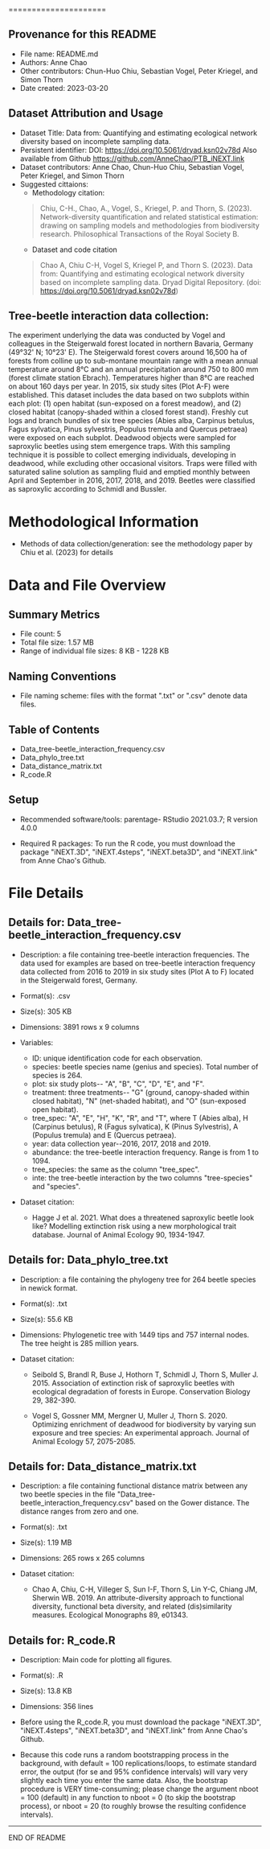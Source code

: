 <!---
This README uses Markdown syntax.
You can open it with R software or view it from Github.
--->

=====================

Provenance for this README
--------------------------

* File name: README.md
* Authors: Anne Chao
* Other contributors: Chun-Huo Chiu, Sebastian Vogel, Peter Kriegel, and Simon Thorn
* Date created: 2023-03-20

Dataset Attribution and Usage
--------------------------

* Dataset Title: Data from: Quantifying and estimating ecological network diversity based on incomplete sampling data.
* Persistent identifier: DOI: https://doi.org/10.5061/dryad.ksn02v78d Also available from Github https://github.com/AnneChao/PTB_iNEXT.link
* Dataset contributors: Anne Chao, Chun-Huo Chiu, Sebastian Vogel, Peter Kriegel, and Simon Thorn
* Suggested cittaions: 
  * Methodology citation:  
   > Chiu, C-H., Chao, A., Vogel, S., Kriegel, P. and Thorn, S. (2023). Network-diversity quantification and related statistical estimation: drawing on sampling models and methodologies from biodiversity research. Philosophical Transactions of the Royal Society B.
  * Dataset and code citation
   > Chao A, Chiu C-H, Vogel S, Kriegel P, and Thorn S. (2023). Data from: Quantifying and estimating ecological network diversity based on incomplete sampling data. Dryad Digital Repository. (doi: https://doi.org/10.5061/dryad.ksn02v78d)
   
   
Tree-beetle interaction data collection:
----------------------------------------
The experiment underlying the data was conducted by Vogel and colleagues in the Steigerwald forest located in northern Bavaria, Germany (49°32' N; 10°23' E). The Steigerwald forest covers around 16,500 ha of forests from colline up to sub-montane mountain range with a mean annual temperature around 8°C and an annual precipitation around 750 to 800 mm (forest climate station Ebrach). Temperatures higher than 8°C are reached on about 160 days per year. 
In 2015, six study sites (Plot A-F) were established. This dataset includes the data based on two subplots within each plot: (1) open habitat (sun-exposed on a forest meadow), and (2) closed habitat (canopy-shaded within a closed forest stand). Freshly cut logs and branch bundles of six tree species (Abies alba, Carpinus betulus, Fagus sylvatica, Pinus sylvestris, Populus tremula and Quercus petraea) were exposed on each subplot. 
Deadwood objects were sampled for saproxylic beetles using stem emergence traps. With this sampling technique it is possible to collect emerging individuals, developing in deadwood, while excluding other occasional visitors. Traps were filled with saturated saline solution as sampling fluid and emptied monthly between April and September in 2016, 2017, 2018, and 2019. Beetles were classified as saproxylic according to Schmidl and Bussler. 


Methodological Information
==========================

* Methods of data collection/generation: see the methodology paper by Chiu et al. (2023) for details


Data and File Overview
======================

Summary Metrics
---------------

* File count: 5
* Total file size: 1.57 MB
* Range of individual file sizes: 8 KB - 1228 KB

Naming Conventions
------------------

* File naming scheme: files with the format ".txt" or ".csv" denote data files. 


Table of Contents
-----------------

* Data_tree-beetle_interaction_frequency.csv
* Data_phylo_tree.txt
* Data_distance_matrix.txt
* R_code.R


Setup
-----

* Recommended software/tools: parentage- RStudio 2021.03.7; R version 4.0.0

* Required R packages: To run the R code, you must download the package "iNEXT.3D", "iNEXT.4steps", "iNEXT.beta3D", and "iNEXT.link" from Anne Chao's Github. 


File Details
===================

Details for: Data_tree-beetle_interaction_frequency.csv
---------------------------------------

* Description: a file containing tree-beetle interaction frequencies. The data used for examples are based on tree-beetle interaction frequency data collected from 2016 to 2019 in six study sites (Plot A to F) located in the Steigerwald forest, Germany. 

* Format(s): .csv

* Size(s): 305 KB

* Dimensions: 3891 rows x 9 columns

* Variables:
  * ID: unique identification code for each observation.
  * species: beetle species name (genius and species). Total number of species is 264.
  * plot: six study plots-- "A", "B", "C", "D", "E", and "F".
  * treatment: three treatments-- "G" (ground, canopy-shaded within closed habitat), "N" (net-shaded habitat), and "O" (sun-exposed open habitat).
  * tree_spec: "A", "E", "H", "K", "R", and "T", where T (Abies alba), H (Carpinus betulus), R (Fagus sylvatica), K (Pinus Sylvestris), A (Populus tremula) and E (Quercus petraea).
  * year: data collection year--2016, 2017, 2018 and 2019.
  * abundance: the tree-beetle interaction frequency. Range is from 1 to 1094.
  * tree_species: the same as the column "tree_spec".
  * inte: the tree-beetle interaction by the two columns "tree-species" and "species".
  
  
* Dataset citation:

  * Hagge J et al. 2021. What does a threatened saproxylic beetle look like? Modelling extinction risk using a new morphological trait database. Journal of Animal Ecology 90, 1934-1947.
  
 
Details for: Data_phylo_tree.txt
---------------------------------------

* Description: a file containing the phylogeny tree for 264 beetle species in newick format. 

* Format(s): .txt

* Size(s): 55.6 KB

* Dimensions: Phylogenetic tree with 1449 tips and 757 internal nodes. The tree height is 285 million years.

* Dataset citation:

  * Seibold S, Brandl R, Buse J, Hothorn T, Schmidl J, Thorn S, Muller J. 2015. Association of extinction risk of saproxylic beetles with ecological degradation of forests in Europe. Conservation Biology 29, 382-390.
  
  * Vogel S, Gossner MM, Mergner U, Muller J, Thorn S. 2020. Optimizing enrichment of deadwood for biodiversity by varying sun exposure and tree species: An experimental approach. Journal of Animal Ecology 57, 2075-2085.



Details for: Data_distance_matrix.txt
---------------------------------------

* Description: a file containing functional distance matrix between any two beetle species in the file "Data_tree-beetle_interaction_frequency.csv" based on the Gower distance. The distance ranges from zero and one.

* Format(s): .txt

* Size(s): 1.19 MB

* Dimensions: 265 rows x 265 columns

* Dataset citation:
  *	Chao A, Chiu, C-H, Villeger S, Sun I-F, Thorn S, Lin Y-C, Chiang JM, Sherwin WB. 2019. An attribute-diversity approach to functional diversity, functional beta diversity, and related (dis)similarity measures. Ecological Monographs 89, e01343. 


Details for: R_code.R
---------------------------------------

* Description: Main code for plotting all figures.

* Format(s): .R

* Size(s): 13.8 KB

* Dimensions: 356 lines

* Before using the R_code.R, you must download the package "iNEXT.3D", "iNEXT.4steps", "iNEXT.beta3D", and "iNEXT.link" from Anne Chao's Github.
* Because this code runs a random bootstrapping process in the background, with default = 100 replications/loops, to estimate standard error, the output (for se and 95% confidence intervals) will vary very slightly each time you enter the same data. Also, the bootstrap procedure is VERY time-consuming; please change the argument nboot = 100 (default) in any function to nboot = 0 (to skip the bootstrap process), or nboot = 20 (to roughly browse the resulting confidence intervals).   
   
  
- - -
END OF README
